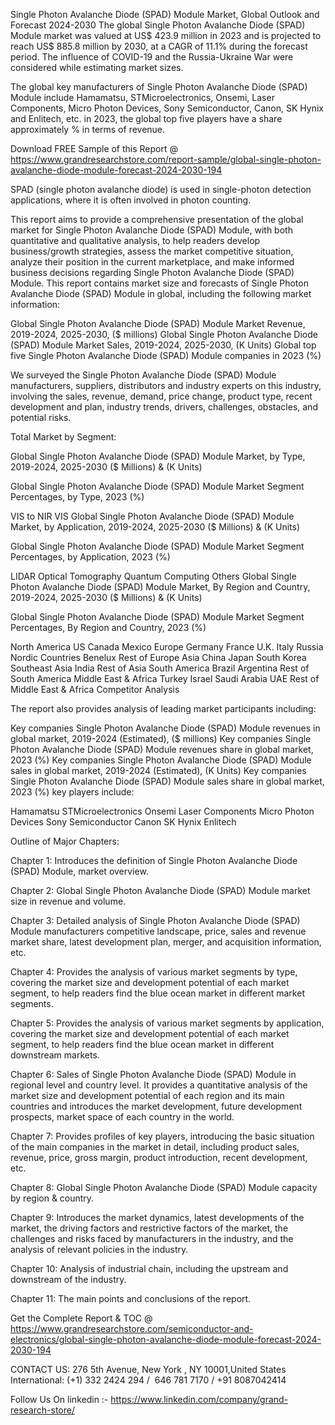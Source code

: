 Single Photon Avalanche Diode (SPAD) Module Market, Global Outlook and Forecast 2024-2030
The global Single Photon Avalanche Diode (SPAD) Module market was valued at US$ 423.9 million in 2023 and is projected to reach US$ 885.8 million by 2030, at a CAGR of 11.1% during the forecast period. The influence of COVID-19 and the Russia-Ukraine War were considered while estimating market sizes.

The global key manufacturers of Single Photon Avalanche Diode (SPAD) Module include Hamamatsu, STMicroelectronics, Onsemi, Laser Components, Micro Photon Devices, Sony Semiconductor, Canon, SK Hynix and Enlitech, etc. in 2023, the global top five players have a share approximately % in terms of revenue.

Download FREE Sample of this Report @ https://www.grandresearchstore.com/report-sample/global-single-photon-avalanche-diode-module-forecast-2024-2030-194

SPAD (single photon avalanche diode) is used in single-photon detection applications, where it is often involved in photon counting.

This report aims to provide a comprehensive presentation of the global market for Single Photon Avalanche Diode (SPAD) Module, with both quantitative and qualitative analysis, to help readers develop business/growth strategies, assess the market competitive situation, analyze their position in the current marketplace, and make informed business decisions regarding Single Photon Avalanche Diode (SPAD) Module. This report contains market size and forecasts of Single Photon Avalanche Diode (SPAD) Module in global, including the following market information:

Global Single Photon Avalanche Diode (SPAD) Module Market Revenue, 2019-2024, 2025-2030, ($ millions)
Global Single Photon Avalanche Diode (SPAD) Module Market Sales, 2019-2024, 2025-2030, (K Units)
Global top five Single Photon Avalanche Diode (SPAD) Module companies in 2023 (%)

We surveyed the Single Photon Avalanche Diode (SPAD) Module manufacturers, suppliers, distributors and industry experts on this industry, involving the sales, revenue, demand, price change, product type, recent development and plan, industry trends, drivers, challenges, obstacles, and potential risks.

Total Market by Segment:

Global Single Photon Avalanche Diode (SPAD) Module Market, by Type, 2019-2024, 2025-2030 ($ Millions) & (K Units)

Global Single Photon Avalanche Diode (SPAD) Module Market Segment Percentages, by Type, 2023 (%)

VIS to NIR
VIS
Global Single Photon Avalanche Diode (SPAD) Module Market, by Application, 2019-2024, 2025-2030 ($ Millions) & (K Units)

Global Single Photon Avalanche Diode (SPAD) Module Market Segment Percentages, by Application, 2023 (%)

LIDAR
Optical Tomography
Quantum Computing
Others
Global Single Photon Avalanche Diode (SPAD) Module Market, By Region and Country, 2019-2024, 2025-2030 ($ Millions) & (K Units)

Global Single Photon Avalanche Diode (SPAD) Module Market Segment Percentages, By Region and Country, 2023 (%)

North America
US
Canada
Mexico
Europe
Germany
France
U.K.
Italy
Russia
Nordic Countries
Benelux
Rest of Europe
Asia
China
Japan
South Korea
Southeast Asia
India
Rest of Asia
South America
Brazil
Argentina
Rest of South America
Middle East & Africa
Turkey
Israel
Saudi Arabia
UAE
Rest of Middle East & Africa
Competitor Analysis

The report also provides analysis of leading market participants including:

Key companies Single Photon Avalanche Diode (SPAD) Module revenues in global market, 2019-2024 (Estimated), ($ millions)
Key companies Single Photon Avalanche Diode (SPAD) Module revenues share in global market, 2023 (%)
Key companies Single Photon Avalanche Diode (SPAD) Module sales in global market, 2019-2024 (Estimated), (K Units)
Key companies Single Photon Avalanche Diode (SPAD) Module sales share in global market, 2023 (%)
key players include:

Hamamatsu
STMicroelectronics
Onsemi
Laser Components
Micro Photon Devices
Sony Semiconductor
Canon
SK Hynix
Enlitech

Outline of Major Chapters:

Chapter 1: Introduces the definition of Single Photon Avalanche Diode (SPAD) Module, market overview.

Chapter 2: Global Single Photon Avalanche Diode (SPAD) Module market size in revenue and volume.

Chapter 3: Detailed analysis of Single Photon Avalanche Diode (SPAD) Module manufacturers competitive landscape, price, sales and revenue market share, latest development plan, merger, and acquisition information, etc.

Chapter 4: Provides the analysis of various market segments by type, covering the market size and development potential of each market segment, to help readers find the blue ocean market in different market segments.

Chapter 5: Provides the analysis of various market segments by application, covering the market size and development potential of each market segment, to help readers find the blue ocean market in different downstream markets.

Chapter 6: Sales of Single Photon Avalanche Diode (SPAD) Module in regional level and country level. It provides a quantitative analysis of the market size and development potential of each region and its main countries and introduces the market development, future development prospects, market space of each country in the world.

Chapter 7: Provides profiles of key players, introducing the basic situation of the main companies in the market in detail, including product sales, revenue, price, gross margin, product introduction, recent development, etc.

Chapter 8: Global Single Photon Avalanche Diode (SPAD) Module capacity by region & country.

Chapter 9: Introduces the market dynamics, latest developments of the market, the driving factors and restrictive factors of the market, the challenges and risks faced by manufacturers in the industry, and the analysis of relevant policies in the industry.

Chapter 10: Analysis of industrial chain, including the upstream and downstream of the industry.

Chapter 11: The main points and conclusions of the report.

Get the Complete Report & TOC @ https://www.grandresearchstore.com/semiconductor-and-electronics/global-single-photon-avalanche-diode-module-forecast-2024-2030-194

CONTACT US:
276 5th Avenue, New York , NY 10001,United States
International: (+1) 332 2424 294 /  646 781 7170 / +91 8087042414

Follow Us On linkedin :- https://www.linkedin.com/company/grand-research-store/
